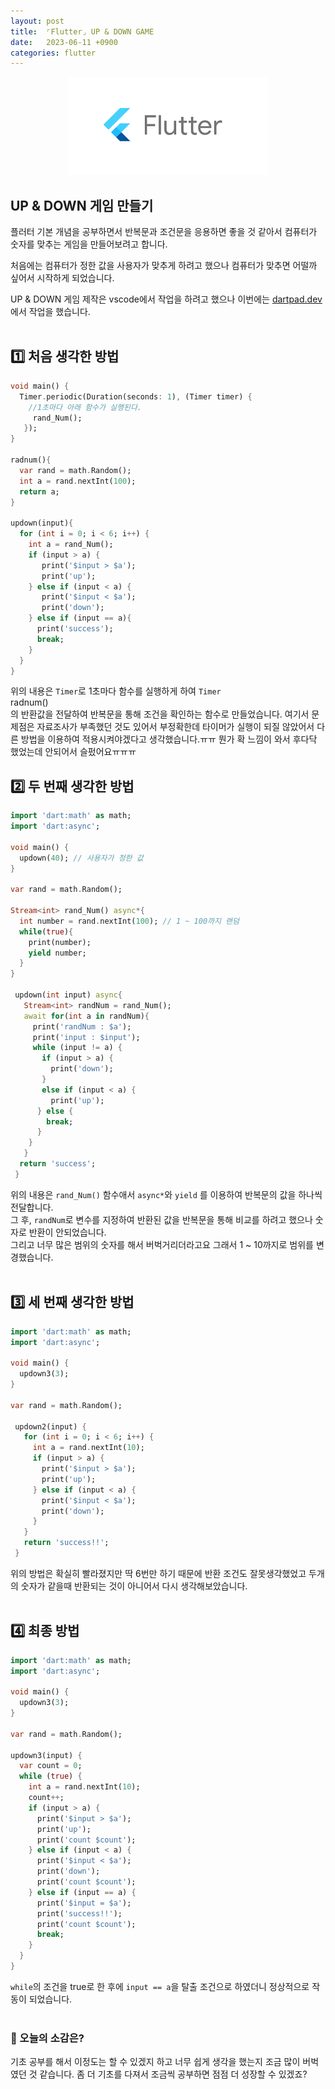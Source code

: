```yaml
---
layout: post
title:  ⌜Flutter⌟ UP & DOWN GAME
date:   2023-06-11 +0900
categories: flutter
---
```


<!-- 똑같은 카테고리여서 post 8사진 그대로 가져왔음-->
<center>
  <img src="https://github.com/201960003/study_blog/blob/main/img/post8/flutter.png?raw=true" alt="main 사진">
</center>

## UP & DOWN 게임 만들기

플러터 기본 개념을 공부하면서 반복문과 조건문을 응용하면 좋을 것 같아서 컴퓨터가 숫자를 맞추는 게임을 만들어보려고 합니다.


처음에는 컴퓨터가 정한 값을 사용자가 맞추게 하려고 했으나 컴퓨터가 맞추면 어떨까 싶어서 시작하게 되었습니다.


UP & DOWN 게임 제작은 vscode에서 작업을 하려고 했으나 이번에는 [dartpad.dev](https://dartpad.dev/?)에서 작업을 했습니다. 
<br><br>

## 1️⃣ 처음 생각한 방법
```dart
void main() {
  Timer.periodic(Duration(seconds: 1), (Timer timer) {
    //1초마다 아래 함수가 실행된다.
     rand_Num();
   });
}

radnum(){
  var rand = math.Random();
  int a = rand.nextInt(100);
  return a;
}

updown(input){
  for (int i = 0; i < 6; i++) {
    int a = rand_Num();
    if (input > a) {
       print('$input > $a');
       print('up');
    } else if (input < a) {
       print('$input < $a');
       print('down');
    } else if (input == a){
      print('success');
      break;
    }
  }
}
```

위의 내용은 <code>Timer</code>로 1초마다 함수를 실행하게 하여 <code>Timer</code>
<br>radnum()<br>의 반환값을 전달하여 반복문을 통해 조건을 확인하는 함수로 만들었습니다. 여기서 문제점은 자료조사가 부족했던 것도 있어서 부정확한데 타이머가 실행이 되질 않았어서 다른 방법을 이용하여 적용시켜야겠다고 생각했습니다.ㅠㅠ 뭔가 확 느낌이 와서 후다닥 했었는데 안되어서 슬펐어요ㅠㅠㅠ


## 2️⃣ 두 번째 생각한 방법
```dart
import 'dart:math' as math;
import 'dart:async';

void main() {
  updown(40); // 사용자가 정한 값 
}

var rand = math.Random();

Stream<int> rand_Num() async*{
  int number = rand.nextInt(100); // 1 ~ 100까지 랜덤 
  while(true){
    print(number);
    yield number;
  }
}

 updown(int input) async{
   Stream<int> randNum = rand_Num();
   await for(int a in randNum){
     print('randNum : $a');
     print('input : $input');
     while (input != a) {
       if (input > a) {
         print('down');
       }
       else if (input < a) {
         print('up');
      } else {
        break;
      }
    }
   }
  return 'success';
 }
```

위의 내용은 <code>rand_Num()</code> 함수애서 <code>async*</code>와 <code>yield</code> 를 이용하여 반복문의 값을 하나씩 전달합니다.<br>
그 후, <code>randNum</code>로 변수를 지정하여 반환된 값을 반복문을 통해 비교를 하려고 했으나 숫자로 반환이 안되었습니다.<br>
그리고 너무 많은 범위의 숫자를 해서 버벅거리더라고요 그래서 1 ~ 10까지로 범위를 변경했습니다.
<br><br>

## 3️⃣ 세 번째 생각한 방법
```dart
import 'dart:math' as math;
import 'dart:async';

void main() { 
  updown3(3);
}

var rand = math.Random();

 updown2(input) {
   for (int i = 0; i < 6; i++) {
     int a = rand.nextInt(10);
     if (input > a) {
       print('$input > $a');
       print('up');
     } else if (input < a) {
       print('$input < $a');
       print('down');
     }
   }
   return 'success!!';
 }

```
위의 방법은 확실히 빨라졌지만 딱 6번만 하기 때문에 반환 조건도 잘못생각했었고 두개의 숫자가 같을때 반환되는 것이 아니어서 다시 생각해보았습니다.
<br><br>

## 4️⃣ 최종 방법
```dart
import 'dart:math' as math;
import 'dart:async';

void main() {
  updown3(3);
}

var rand = math.Random();

updown3(input) {
  var count = 0;
  while (true) {
    int a = rand.nextInt(10);
    count++;
    if (input > a) {
      print('$input > $a');
      print('up');
      print('count $count');
    } else if (input < a) {
      print('$input < $a');
      print('down');
      print('count $count');
    } else if (input == a) {
      print('$input = $a');
      print('success!!');
      print('count $count');
      break;
    }
  }
}
```
<code>while</code>의 조건을 true로 한 후에 <code>input == a</code>을 탈출 조건으로 하였더니 정상적으로 작동이 되었습니다.
<br><br>

### 🧐 오늘의 소감은?
기초 공부를 해서 이정도는 할 수 있겠지 하고 너무 쉽게 생각을 했는지 조금 많이 버벅였던 것 같습니다. 좀 더 기초를 다져서 조금씩 공부하면 점점 더 성장할 수 있겠죠?
<br>


